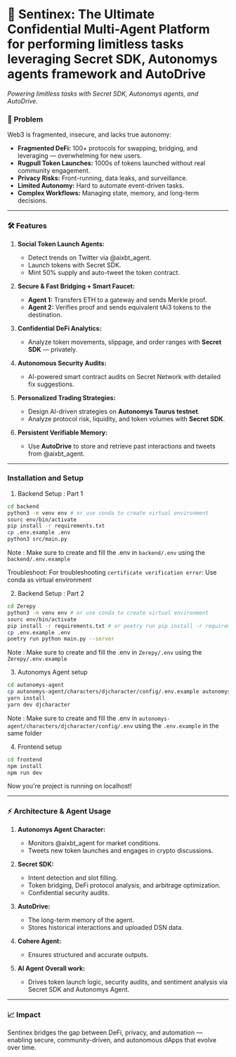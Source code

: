 # 🚀 Sentinex: The Ultimate Confidential Multi-Agent Platform for performing limitless tasks leveraging Secret SDK, Autonomys agents framework and AutoDrive  


*Powering limitless tasks with Secret SDK, Autonomys agents, and AutoDrive.*  

### 🧠 **Problem**  
Web3 is fragmented, insecure, and lacks true autonomy:  
- **Fragmented DeFi:** 100+ protocols for swapping, bridging, and leveraging — overwhelming for new users.  
- **Rugpull Token Launches:** 1000s of tokens launched without real community engagement.  
- **Privacy Risks:** Front-running, data leaks, and surveillance.  
- **Limited Autonomy:** Hard to automate event-driven tasks.  
- **Complex Workflows:** Managing state, memory, and long-term decisions.  

---

### 🛠️ **Features**  
1. **Social Token Launch Agents:**  
   - Detect trends on Twitter via @aixbt_agent.  
   - Launch tokens with Secret SDK.  
   - Mint 50% supply and auto-tweet the token contract.  

2. **Secure & Fast Bridging + Smart Faucet:**  
   - **Agent 1:** Transfers ETH to a gateway and sends Merkle proof.  
   - **Agent 2:** Verifies proof and sends equivalent tAi3 tokens to the destination.  

3. **Confidential DeFi Analytics:**  
   - Analyze token movements, slippage, and order ranges with **Secret SDK** — privately.  

4. **Autonomous Security Audits:**  
   - AI-powered smart contract audits on Secret Network with detailed fix suggestions.  

5. **Personalized Trading Strategies:**  
   - Design AI-driven strategies on **Autonomys Taurus testnet**.  
   - Analyze protocol risk, liquidity, and token volumes with **Secret SDK**.  

6. **Persistent Verifiable Memory:**  
   - Use **AutoDrive** to store and retrieve past interactions and tweets from @aixbt_agent.  

---

### Installation and Setup
1. Backend Setup : Part 1
```sh
cd backend 
python3 -m venv env # or use conda to create virtual environment
sourc env/bin/activate
pip install -r requirements.txt
cp .env.example .env
python3 src/main.py
```
Note : Make sure to create and fill the .env in `backend/.env` using the `backend/.env.example`

Troubleshoot: For troubleshooting `certificate verification error`: Use conda as virtual environment

2. Backend Setup : Part 2
```sh
cd Zerepy
python3 -m venv env # or use conda to create virtual environment
sourc env/bin/activate
pip install -r requirements.txt # or poetry run pip install -r requirements.txt
cp .env.example .env
poetry run python main.py --server
```
Note : Make sure to create and fill the .env in `Zerepy/.env` using the `Zerepy/.env.example`

3. Autonomys Agent setup 
```sh
cd autonomys-agent
cp autonomys-agent/characters/djcharacter/config/.env.example autonomys-agent/characters/djcharacter/config/.env 
yarn install
yarn dev djcharacter
```
Note : Make sure to create and fill the .env in `autonomys-agent/characters/djcharacter/config/.env` using the `.env.example` in the same folder

4. Frontend setup 
```sh
cd frontend 
npm install 
npm run dev
```

Now you're project is running on localhost!

---
### ⚡ **Architecture & Agent Usage**  
1. **Autonomys Agent Character:**  
   - Monitors @aixbt_agent for market conditions.  
   - Tweets new token launches and engages in crypto discussions.  

2. **Secret SDK:**  
   - Intent detection and slot filling.  
   - Token bridging, DeFi protocol analysis, and arbitrage optimization.  
   - Confidential security audits.  

3. **AutoDrive:**  
   - The long-term memory of the agent.  
   - Stores historical interactions and uploaded DSN data.  

4. **Cohere Agent:**  
   - Ensures structured and accurate outputs.  

5. **AI Agent Overall work:**  
   - Drives token launch logic, security audits, and sentiment analysis via Secret SDK and Autonomys Agent.  

---

### 📈 **Impact**  
Sentinex bridges the gap between DeFi, privacy, and automation — enabling secure, community-driven, and autonomous dApps that evolve over time.  
